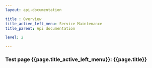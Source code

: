 ```yaml
---
layout: api-documentation

title : Overview
title_active_left_menu: Service Maintenance
title_parent: Api documentation

level: 2

---
```



### Test page {{page.title_active_left_menu}}: {{page.title}}
